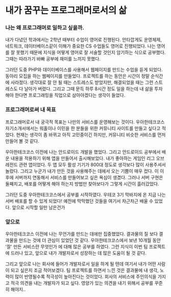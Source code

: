 # 내가 꿈꾸는 프로그래머로서의 삶

### 나는 왜 프로그래머로 일하고 싶을까.

내가 다녔던 학과에서는 2학년 때부터 수업이 영어로 진행된다. 안타깝게도 운영체제, 네트워크, 데이터베이스같이 이해가 중요한 CS 수업들도 영어로 진행되었다. 나는 영어를 잘 못했기 때문에 지식을 어떻게 영어로 잘 서술할 것인지 암기하는 식으로 공부했다. 그때는 따라가기 바빠 공부에 재미를 느끼지 못했다.

그러던 도중 PHP와 데이터베이스를 사용해서 웹페이지를 만드는 수업을 듣게 되었다. 동아리 모집을 하는 웹페이지를 만들었다. 프로젝트를 하는 동안은 시간이 정말 순식간에 사라졌다. 생각대로 잘 안 될 때는 스트레스도 받았지만, 해결되었을 때는 그런 스트레스도 다 날아가 버렸다. 그리고 그때 문득 하루 8시간 정도 일을 하는데 내 삶을 투자해야 한다면 프로그래밍을 직업으로 삼아야겠다는 생각이 들었다.



### 프로그래머로써 내 목표

프로그래머로서 내 궁극적 목표는 나만의 서비스를 운영해보는 것이다. 우아한테크코스 자기소개서에서는 워홀이나 이민을 한 분들을 위한 커뮤니티 사이트를 만들고 싶다고 적었다. 현재는 생각이 좀 바뀌고 아직 고민중이긴 하지만, 커뮤니티 비슷한 서비스를 먼저 만들어 볼 것 같다.

우아한테크코스 이전에 나는 안드로이드 개발을 했었다. 그리고 안드로이드 공부에서 배운 내용을 적용하기 위해 앱을 만들어서 출시해보았다. 내가 좋아하는 게임인 리그 오브 레전드 관련 앱이었다. 두 앱 모두 활성 기기가 800대 정도로 생각보다 많이 사용주셔서 놀랐다. 그리고 누군가 내가 만든 것을 사용해주는 데에서 오는 기쁨이 매우 컸다. 이 이후에 서버까지 연동해서 서비스를 만들어보고 싶은 욕심이 생겼다. 그러나 서버 구현은 둘째치고, 배포를 어떻게 해야 하는지 방법만 찾아보다가 그렇게 시간이 흘러갔었다.

그러던 도중 우아한테크코스에서 공부를 시작하였다. 우테코 3기 막바지에 온 지금 나는 서버 배포를 할 수 있게 되었다! 예전에 막막했던 것들을 여기서 차근차근 배울 수 있었다. 앞으로 시작할 일만 남은건가



### 앞으로

우아한테크코스 이전에 나는 무언가를 만드는 데에만 집중했었다. 결과물의 질 보다 결과물을 만드는 것에 더 관심이 있었던 것 같다. 우아한테크코스에서 보낸 10개월 동안 '잘' 만든 서비스란 무엇인가 에 대해 많은 공부를 하였다. 그런 지식이 이번 팀 프로젝트에 드러나 있고, 앞으로 내가 개발자로서 성장하는 데 많은 도움이 될 것 같다.

그리고 앞으로 나는 회사에 들어가 개발자로서 일을 하게 될 텐데 여기서 내가 어떤 사람이 되고 싶은지 조금 적어보겠다. 팀 프로젝트를 하면서 느낀 것은 결과물에 내 생각, 노력이 많이 반영될수록 적극성이 높아진다는 것이었다. 회사의 서비스에 주인의식을 가지고 적극 의견을 내는 개발자가 되고 싶다. 영양가 있는 의견을 내기 위해서 공부를 꾸준히 해야지..











